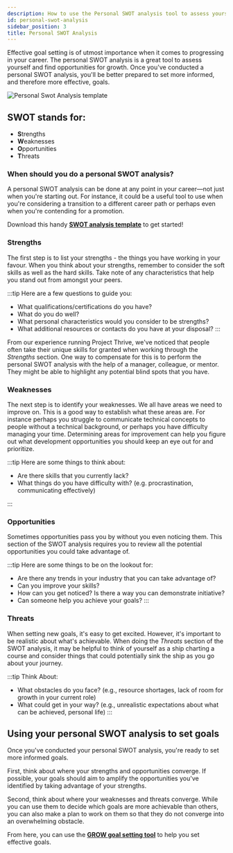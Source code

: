 ```yaml
---
description: How to use the Personal SWOT analysis tool to assess yourself and set more effective goals.
id: personal-swot-analysis
sidebar_position: 3
title: Personal SWOT Analysis
---
```


<head>
    <meta property="og:title" content="Personal SWOT analysis" />
    <meta property="og:type" content="article" />
    <meta property="og:url" content="https://www.developermentoring.guide/essential-mentoring-resources/personal-swot-analysis" />
</head>

Effective goal setting is of utmost importance when it comes to progressing in your career. The personal SWOT analysis is a great tool to assess yourself and find opportunities for growth. Once you've conducted a personal SWOT analysis, you'll be better prepared to set more informed, and therefore more effective, goals.

![Personal Swot Analysis template](/img/assets/swot-analysis.png)

## SWOT stands for:

* **S**trengths&#x20;
* **W**eaknesses&#x20;
* **O**pportunities&#x20;
* **T**hreats

### When should you do a personal SWOT analysis?

A personal SWOT analysis can be done at any point in your career—not just when you're starting out. For instance, it could be a useful tool to use when you're considering a transition to a different career path or perhaps even when you're contending for a promotion.

Download this handy [**SWOT analysis template**](../../static/docs/SWOT.Analysis.pdf) to get started!

### Strengths

The first step is to list your strengths - the things you have working in your favour. When you think about your strengths, remember to consider the soft skills as well as the hard skills. Take note of any characteristics that help you stand out from amongst your peers.

:::tip Here are a few questions to guide you:

* What qualifications/certifications do you have?&#x20;
* What do you do well?&#x20;
* What personal characteristics would you consider to be strengths?&#x20;
* What additional resources or contacts do you have at your disposal?
:::

From our experience running Project Thrive, we've noticed that people often take their unique skills for granted when working through the *Strengths* section. One way to compensate for this is to perform the personal SWOT analysis with the help of a manager, colleague, or mentor. They might be able to highlight any potential blind spots that you have.

### Weaknesses

The next step is to identify your weaknesses. We all have areas we need to improve on. This is a good way to establish what these areas are. For instance perhaps you struggle to communicate technical concepts to people without a technical background, or perhaps you have difficulty managing your time. Determining areas for improvement can help you figure out what development opportunities you should keep an eye out for and prioritize.

:::tip Here are some things to think about:

* Are there skills that you currently lack?&#x20;
* What things do you have difficulty with? (e.g. procrastination, communicating effectively)

:::

### Opportunities

Sometimes opportunities pass you by without you even noticing them. This section of the SWOT analysis requires you to review all the potential opportunities you could take advantage of.

:::tip Here are some things to be on the lookout for:

* Are there any trends in your industry that you can take advantage of?
* Can you improve your skills?
* How can you get noticed? Is there a way you can demonstrate initiative?
* Can someone help you achieve your goals?
:::

### Threats

When setting new goals, it's easy to get excited. However, it's important to be realistic about what's achievable. When doing the *Threats* section of the SWOT analysis, it may be helpful to think of yourself as a ship charting a course and consider things that could potentially sink the ship as you go about your journey.

:::tip Think About:

* What obstacles do you face? (e.g., resource shortages, lack of room for growth in your current role)
* What could get in your way? (e.g., unrealistic expectations about what can be achieved, personal life)
:::

## Using your personal SWOT analysis to set goals

Once you've conducted your personal SWOT analysis, you're ready to set more informed goals.

First, think about where your strengths and opportunities converge. If possible, your goals should aim to amplify the opportunities you've identified by taking advantage of your strengths.

Second, think about where your weaknesses and threats converge. While you can use them to decide which goals are more achievable than others, you can also make a plan to work on them so that they do not converge into an overwhelming obstacle.

From here, you can use the [**GROW goal setting tool**](/essential-mentoring-resources/goal-setting) to help you set effective goals.
